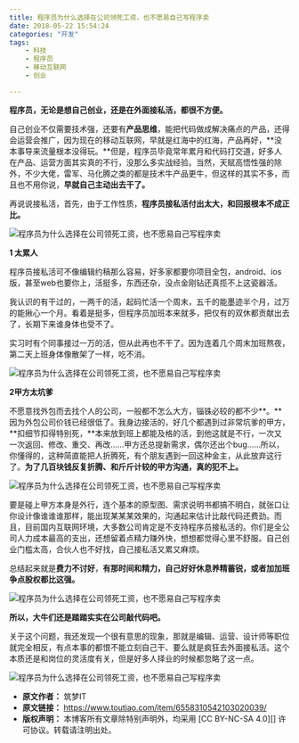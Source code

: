 ```yaml
---
title: 程序员为什么选择在公司领死工资，也不愿易自己写程序卖
date: 2018-05-22 15:54:24
categories: "开发"
tags:
	- 科技
	- 程序员
	- 移动互联网
	- 创业

---
```


**程序员，无论是想自己创业，还是在外面接私活，都很不方便。**


自己创业不仅需要技术强，还要有**产品思维**，能把代码做成解决痛点的产品，还得会运营会推广，因为现在的移动互联网，早就是红海中的红海，产品再好，**没本事导来流量根本没得玩。**但是，程序员毕竟常年累月和代码打交道，好多人在产品、运营方面其实真的不行，没那么多实战经验。当然，天赋高悟性强的除外，不少大佬，雷军、马化腾之类的都是技术牛产品更牛，但这样的其实不多，而且也不用你说，**早就自己主动出去干了。**

再说说接私活，首先，由于工作性质，**程序员接私活付出太大，和回报根本不成正比。**

![程序员为什么选择在公司领死工资，也不愿易自己写程序卖][YQBA-IUNA-A3AN.jpg]

**1 太累人**


程序员接私活可不像编辑约稿那么容易，好多家都要你项目全包，android、ios版，甚至web也要你上，活挺多，东西还杂，没点金刚钻还真揽不上这瓷器活。

我认识的有干过的，一两千的活，起码忙活一个周末，五千的能墨迹半个月，过万的能揪心一个月。看着是挺多，但程序员加班本来就多，把仅有的双休都贡献出去了，长期下来谁身体也受不了。

实习时有个同事接过一万的活，但从此再也不干了。因为连着几个周末加班熬夜，第二天上班身体像散架了一样，吃不消。

![程序员为什么选择在公司领死工资，也不愿易自己写程序卖][UAUI-BANY-UF63.jpg]

**2甲方太坑爹**

不愿意找外包而去找个人的公司，一般都不怎么大方，锱铢必较的都不少**。**因为外包公司价钱已经很低了。我身边接活的，好几个都遇到过非常坑爹的甲方，**扣细节扣得特别死，**本来放到班上都能及格的活，到他这就是不行，一次又一次返回、修改、重交、再改……甲方还总提新需求，偶尔还出个bug……所以，你懂得的，这种简直能把人折腾死，有个朋友遇到一回这种金主，从此放弃这行了。**为了几百块钱反复折腾、和斤斤计较的甲方沟通，真的犯不上。**

![程序员为什么选择在公司领死工资，也不愿易自己写程序卖][IAVA-2IEU-IQFY.jpg]

要是碰上甲方本身是外行，连个基本的原型图、需求说明书都搞不明白，就张口让你设计像谁谁谁那样，能出现某某某效果的，沟通起来估计比敲代码还费劲。而且，目前国内互联网环境，大多数公司肯定是不支持程序员接私活的。你们是全公司人力成本最高的支出，还想留着点精力赚外快，想想都觉得心里不舒服。自己创业门槛太高，合伙人也不好找，自己接私活又累又麻烦。


总结起来就是**费力不讨好**，**有那时间和精力，自己好好休息养精蓄锐，或者加加班争点股权都比这强。**

![程序员为什么选择在公司领死工资，也不愿易自己写程序卖][V63M-R3AM-YQ6Z.jpg]

**所以，大牛们还是踏踏实实在公司敲代码吧。**

关于这个问题，我还发现一个很有意思的现象，那就是编辑、运营、设计师等职位就完全相反，有点本事的都恨不能立刻自己干、要么就是疯狂去外面接私活。这个本质还是和岗位的灵活度有关，但是好多人择业的时候都忽略了这一点。

![程序员为什么选择在公司领死工资，也不愿易自己写程序卖][MNNM-N2FB-6VRQ.jpg]


[YQBA-IUNA-A3AN.jpg]: /pro/os/crawler/YQBA-IUNA-A3AN.jpg
[UAUI-BANY-UF63.jpg]: /pro/os/crawler/UAUI-BANY-UF63.jpg
[IAVA-2IEU-IQFY.jpg]: /pro/os/crawler/IAVA-2IEU-IQFY.jpg
[V63M-R3AM-YQ6Z.jpg]: /pro/os/crawler/V63M-R3AM-YQ6Z.jpg
[MNNM-N2FB-6VRQ.jpg]: /pro/os/crawler/MNNM-N2FB-6VRQ.jpg
 *  **原文作者：** 筑梦IT
 *  **原文链接：** https://www.toutiao.com/item/6558310542103020039/
 *  **版权声明：** 本博客所有文章除特别声明外，均采用 [CC BY-NC-SA 4.0][] 许可协议。转载请注明出处。